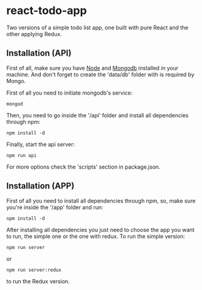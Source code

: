 # react-todo-app
Two versions of a simple todo list app, one built with pure React and the other applying Redux.


## Installation (API)

First of all, make sure you have [Node](https://nodejs.org) and [Mongodb](https://www.mongodb.com/) installed in your machine. And don't forget to create the 'data/db' folder with is required by Mongo.

First of all you need to initiate mongodb's service:
```
mongod
```

Then, you need to go inside the '/api' folder and install all dependencies through npm:
```
npm install -d
```

Finally, start the api server:
```
npm run api
```

For more options check the 'scripts' section in package.json.

## Installation (APP)

First of all you need to install all dependencies through npm, so, make sure you're inside the '/app' folder and run:
```
npm install -d
```

After installing all dependencies you just need to choose the app you want to run, the simple one or the one with redux. To run the simple version:
```
npm run server
```
or

```
npm run server:redux
```
to run the Redux version.
